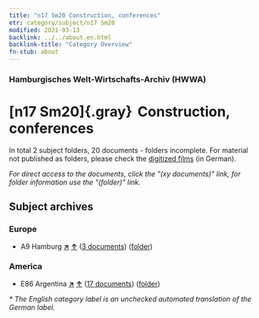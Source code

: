 ```yaml
---
title: "n17 Sm20 Construction, conferences"
etr: category/subject/n17 Sm20
modified: 2021-03-13
backlink: ../../about.en.html
backlink-title: "Category Overview"
fn-stub: about
---
```


### Hamburgisches Welt-Wirtschafts-Archiv (HWWA)
# [n17 Sm20]{.gray}&#8201; Construction, conferences&#160; 





In total 2 subject folders, 20 documents - folders incomplete.
For material not published as folders, please check the [digitized films](/film/h1_sh) (in German).

_For direct access to the documents, click the "(xy documents)" link, for folder information use the "(folder)" link._

## Subject archives



### Europe

- A9 Hamburg [**&nearr;**](../../../geo/i/140905/about.en.html "Hamburg (all folders)") [**&uarr;**](../../../geo/about.en.html#A9 "Country category system") (<a href="https://pm20.zbw.eu/dfgview/sh/140905,182080" title="about: Hamburg : Construction, conferences" target="_blank">3 documents</a>) ([folder](../../../../folder/sh/1409xx/140905/1820xx/182080/about.en.html))

### America

- E86 Argentina [**&nearr;**](../../../geo/i/141692/about.en.html "Argentina (all folders)") [**&uarr;**](../../../geo/about.en.html#E86 "Country category system") (<a href="https://pm20.zbw.eu/dfgview/sh/141692,182080" title="about: Argentina : Construction, conferences" target="_blank">17 documents</a>) ([folder](../../../../folder/sh/1416xx/141692/1820xx/182080/about.en.html))


_* The English category label is an unchecked automated translation of the German label._

